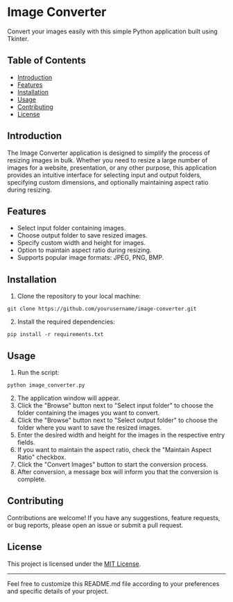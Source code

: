 

# Image Converter

Convert your images easily with this simple Python application built using Tkinter.

## Table of Contents

- [Introduction](#introduction)
- [Features](#features)
- [Installation](#installation)
- [Usage](#usage)
- [Contributing](#contributing)
- [License](#license)

## Introduction

The Image Converter application is designed to simplify the process of resizing images in bulk. Whether you need to resize a large number of images for a website, presentation, or any other purpose, this application provides an intuitive interface for selecting input and output folders, specifying custom dimensions, and optionally maintaining aspect ratio during resizing.

## Features

- Select input folder containing images.
- Choose output folder to save resized images.
- Specify custom width and height for images.
- Option to maintain aspect ratio during resizing.
- Supports popular image formats: JPEG, PNG, BMP.

## Installation

1. Clone the repository to your local machine:

```
git clone https://github.com/yourusername/image-converter.git
```

2. Install the required dependencies:

```
pip install -r requirements.txt
```

## Usage

1. Run the script:

```
python image_converter.py
```

2. The application window will appear.
3. Click the "Browse" button next to "Select input folder" to choose the folder containing the images you want to convert.
4. Click the "Browse" button next to "Select output folder" to choose the folder where you want to save the resized images.
5. Enter the desired width and height for the images in the respective entry fields.
6. If you want to maintain the aspect ratio, check the "Maintain Aspect Ratio" checkbox.
7. Click the "Convert Images" button to start the conversion process.
8. After conversion, a message box will inform you that the conversion is complete.

## Contributing

Contributions are welcome! If you have any suggestions, feature requests, or bug reports, please open an issue or submit a pull request.

## License

This project is licensed under the [MIT License](LICENSE).

---

Feel free to customize this README.md file according to your preferences and specific details of your project.
